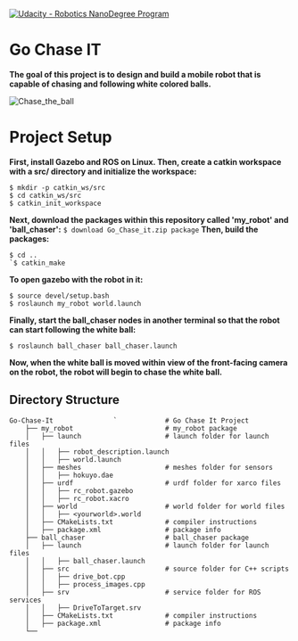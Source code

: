 ﻿[![Udacity - Robotics NanoDegree Program](https://s3-us-west-1.amazonaws.com/udacity-robotics/Extra+Images/RoboND_flag.png)](https://www.udacity.com/robotics)
# Go Chase IT
**The goal of this project is to design and build a mobile robot that is capable of chasing and following white colored balls.**

![Chase_the_ball](/images/chase_the_ball.png)

# Project Setup

**First, install Gazebo and ROS on Linux.
Then, create a catkin workspace with a src/ directory and initialize the workspace:**
```  
$ mkdir -p catkin_ws/src
$ cd catkin_ws/src
$ catkin_init_workspace
```

**Next, download the packages within this repository called 'my_robot' and 'ball_chaser':**
`
$ download Go_Chase_it.zip package
`
**Then, build the packages:**
```
$ cd ..
`$ catkin_make
```
**To open gazebo with the robot in it:**
```
$ source devel/setup.bash
$ roslaunch my_robot world.launch
```
**Finally, start the ball_chaser nodes in another terminal so that the robot can start following the white ball:**
```$ source devel/setup.bash
$ roslaunch ball_chaser ball_chaser.launch
```

**Now, when the white ball is moved within view of the front-facing camera on the robot, the robot will begin to chase the white ball.**

## Directory Structure
```
Go-Chase-It               `            # Go Chase It Project
    ├── my_robot                       # my_robot package
    │   ├── launch                     # launch folder for launch files
    │   │   ├── robot_description.launch
    │   │   ├── world.launch
    │   ├── meshes                     # meshes folder for sensors
    │   │   ├── hokuyo.dae
    │   ├── urdf                       # urdf folder for xarco files
    │   │   ├── rc_robot.gazebo
    │   │   ├── rc_robot.xacro
    │   ├── world                      # world folder for world files
    │   │   ├── <yourworld>.world
    │   ├── CMakeLists.txt             # compiler instructions
    │   ├── package.xml                # package info
    ├── ball_chaser                    # ball_chaser package
    │   ├── launch                     # launch folder for launch files
    │   │   ├── ball_chaser.launch
    │   ├── src                        # source folder for C++ scripts
    │   │   ├── drive_bot.cpp
    │   │   ├── process_images.cpp
    │   ├── srv                        # service folder for ROS services
    │   │   ├── DriveToTarget.srv
    │   ├── CMakeLists.txt             # compiler instructions
    │   ├── package.xml                # package info
    └──
```